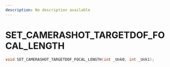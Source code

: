 ```yaml
---
description: No description available 
---
```


# SET_CAMERASHOT_TARGETDOF_FOCAL_LENGTH

```cpp
void SET_CAMERASHOT_TARGETDOF_FOCAL_LENGTH(int _Unk0, int _Unk1);
```